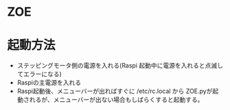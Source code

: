 # ZOE

# 起動方法

- ステッピングモータ側の電源を入れる(Raspi 起動中に電源を入れると点滅してエラーになる)
- Raspiの主電源を入れる
- Raspi起動後、メニューバーが出ればすぐに /etc/rc.local から ZOE.pyが起動されるが、メニューバーが出ない場合もしばらくすると起動する。
